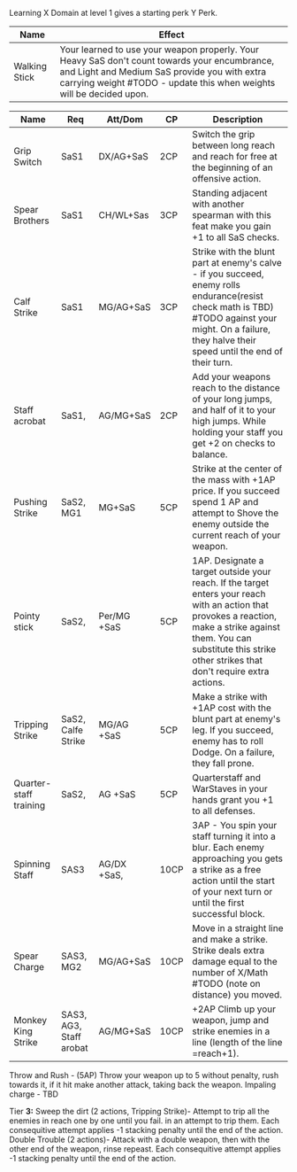 
Learning X Domain at level 1 gives a starting perk Y Perk.

| **Name**      | **Effect**                                                                                                                                                                                                            |
| ------------- | --------------------------------------------------------------------------------------------------------------------------------------------------------------------------------------------------------------------- |
| Walking Stick | Your learned to use your weapon properly. Your Heavy SaS don't count towards your encumbrance, and Light and Medium SaS provide you with extra carrying weight #TODO - update this when weights will be decided upon. |

| **Name**               | **Req**                 | Att/Dom     | **CP** | **Description**                                                                                                                                                                                                                 |
| ---------------------- | ----------------------- | ----------- | ------ | ------------------------------------------------------------------------------------------------------------------------------------------------------------------------------------------------------------------------------- |
| Grip Switch            | SaS1                    | DX/AG+SaS   | 2CP    | Switch the grip between long reach and reach for free at the beginning of an offensive action.                                                                                                                                  |
| Spear Brothers         | SaS1                    | CH/WL+Sas   | 3CP    | Standing adjacent with another spearman with this feat make you gain +1 to all SaS checks.                                                                                                                                      |
| Calf Strike            | SaS1                    | MG/AG+SaS   | 3CP    | Strike with the blunt part at enemy's calve - if you succeed, enemy rolls endurance(resist check math is TBD) #TODO against your might. On a failure, they halve their speed until the end of their turn.                       |
| Staff acrobat          | SaS1,                   | AG/MG+SaS   | 2CP    | Add your weapons reach to the distance of your long jumps, and half of it to your high jumps. While holding your staff you get +2 on checks to balance.                                                                         |
| Pushing Strike         | SaS2, MG1               | MG+SaS      | 5CP    | Strike at the center of the mass with +1AP price. If you succeed spend 1 AP and attempt to Shove the enemy outside the current reach of your weapon.                                                                            |
| Pointy stick           | SaS2,                   | Per/MG +SaS | 5CP    | 1AP. Designate a target outside your reach. If the target enters your reach with an action that provokes a reaction, make a strike against them. You can substitute this strike other strikes that don't require extra actions. |
| Tripping Strike        | SaS2, Calfe Strike      | MG/AG +SaS  | 5CP    | Make a strike with +1AP cost with the blunt part at enemy's leg. If you succeed, enemy has to roll Dodge. On a failure, they fall prone.                                                                                        |
| Quarter-staff training | SaS2,                   | AG +SaS     | 5CP    | Quarterstaff and WarStaves in your hands grant you +1 to all defenses.                                                                                                                                                          |
| Spinning Staff         | SAS3                    | AG/DX +SaS, | 10CP   | 3AP - You spin your staff turning it into a blur. Each enemy approaching you gets a strike as a free action until the start of your next turn or until the first successful block.                                              |
| Spear Charge           | SAS3, MG2               | MG/AG+SaS   | 10CP   | Move in a straight line and make a strike. Strike deals extra damage equal to the number of X/Math #TODO (note on distance) you moved.                                                                                          |
| Monkey King Strike     | SAS3, AG3, Staff arobat | AG/MG+SaS   | 10CP   | +2AP Climb up your weapon, jump and strike enemies in a line (length of the line =reach+1).                                                                                                                                     |



Throw and Rush - (5AP) Throw your weapon up to 5 without penalty, rush towards it, if it hit make another attack, taking back the weapon. 
Impaling charge - TBD

Tier **3:** 
Sweep the dirt (2 actions, Tripping Strike)- Attempt to trip all the enemies in reach one by one until you fail. in an attempt to trip them. Each consequitive attempt applies -1 stacking penalty until the end of the action. Double Trouble (2 actions)- Attack with a double weapon, then with the other end of the weapon, rinse repeast. Each consequitive attempt applies -1 stacking penalty until the end of the action.

